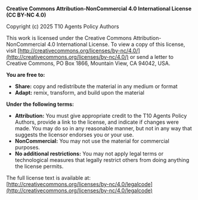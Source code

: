 **Creative Commons Attribution-NonCommercial 4.0 International License (CC BY-NC 4.0)**

Copyright (c) 2025 T10 Agents Policy Authors

This work is licensed under the Creative Commons Attribution-NonCommercial 4.0 International License. To view a copy of this license, visit [http://creativecommons.org/licenses/by-nc/4.0/](http://creativecommons.org/licenses/by-nc/4.0/) or send a letter to Creative Commons, PO Box 1866, Mountain View, CA 94042, USA.

**You are free to:**

* **Share:** copy and redistribute the material in any medium or format
* **Adapt:** remix, transform, and build upon the material

**Under the following terms:**

* **Attribution:** You must give appropriate credit to the T10 Agents Policy Authors, provide a link to the license, and indicate if changes were made. You may do so in any reasonable manner, but not in any way that suggests the licensor endorses you or your use.
* **NonCommercial:** You may not use the material for commercial purposes.
* **No additional restrictions:** You may not apply legal terms or technological measures that legally restrict others from doing anything the license permits.

The full license text is available at: [http://creativecommons.org/licenses/by-nc/4.0/legalcode](http://creativecommons.org/licenses/by-nc/4.0/legalcode)
